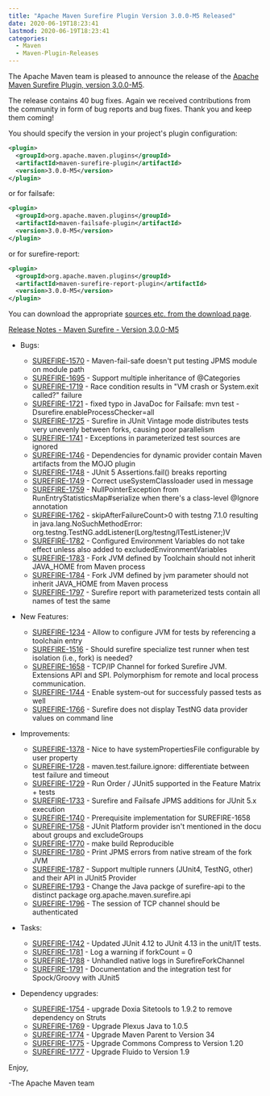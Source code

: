 ```yaml
---
title: "Apache Maven Surefire Plugin Version 3.0.0-M5 Released"
date: 2020-06-19T18:23:41
lastmod: 2020-06-19T18:23:41
categories:
  - Maven
  - Maven-Plugin-Releases
---
```

The Apache Maven team is pleased to announce the release of the 
[Apache Maven Surefire Plugin, version 3.0.0-M5](https://maven.apache.org/plugins/maven-surefire-plugin/).

The release contains 40 bug fixes.
Again we received contributions from the community in form of bug reports
and bug fixes. Thank you and keep them coming!

You should specify the version in your project's plugin configuration:

```xml
<plugin>
  <groupId>org.apache.maven.plugins</groupId>
  <artifactId>maven-surefire-plugin</artifactId>
  <version>3.0.0-M5</version>
</plugin>
```

or for failsafe:

```xml
<plugin>
  <groupId>org.apache.maven.plugins</groupId>
  <artifactId>maven-failsafe-plugin</artifactId>
  <version>3.0.0-M5</version>
</plugin>
```

or for surefire-report:

```xml
<plugin>
  <groupId>org.apache.maven.plugins</groupId>
  <artifactId>maven-surefire-report-plugin</artifactId>
  <version>3.0.0-M5</version>
</plugin>
```

You can download the appropriate [sources etc. from the download page](https://maven.apache.org/surefire/download.cgi).


<!-- more -->

[Release Notes - Maven Surefire - Version 3.0.0-M5](https://issues.apache.org/jira/secure/ReleaseNote.jspa?projectId=12317927&version=12344612)

* Bugs:

  * [SUREFIRE-1570](https://issues.apache.org/jira/browse/SUREFIRE-1570) - Maven-fail-safe doesn't put testing JPMS module on module path
  * [SUREFIRE-1695](https://issues.apache.org/jira/browse/SUREFIRE-1695) - Support multiple inheritance of @Categories
  * [SUREFIRE-1719](https://issues.apache.org/jira/browse/SUREFIRE-1719) - Race condition results in "VM crash or System.exit called?" failure
  * [SUREFIRE-1721](https://issues.apache.org/jira/browse/SUREFIRE-1721) - fixed typo in JavaDoc for Failsafe: mvn test -Dsurefire.enableProcessChecker=all
  * [SUREFIRE-1725](https://issues.apache.org/jira/browse/SUREFIRE-1725) - Surefire in JUnit Vintage mode distributes tests very unevenly between forks, causing poor parallelism
  * [SUREFIRE-1741](https://issues.apache.org/jira/browse/SUREFIRE-1741) - Exceptions in parameterized test sources are ignored
  * [SUREFIRE-1746](https://issues.apache.org/jira/browse/SUREFIRE-1746) - Dependencies for dynamic provider contain Maven artifacts from the MOJO plugin
  * [SUREFIRE-1748](https://issues.apache.org/jira/browse/SUREFIRE-1748) - JUnit 5 Assertions.fail() breaks reporting
  * [SUREFIRE-1749](https://issues.apache.org/jira/browse/SUREFIRE-1749) - Correct useSystemClassloader used in message
  * [SUREFIRE-1759](https://issues.apache.org/jira/browse/SUREFIRE-1759) - NullPointerException from RunEntryStatisticsMap#serialize when there's a class-level @Ignore annotation
  * [SUREFIRE-1762](https://issues.apache.org/jira/browse/SUREFIRE-1762) - skipAfterFailureCount>0 with testng 7.1.0 resulting in java.lang.NoSuchMethodError: org.testng.TestNG.addListener(Lorg/testng/ITestListener;)V
  * [SUREFIRE-1782](https://issues.apache.org/jira/browse/SUREFIRE-1782) - Configured Environment Variables do not take effect unless also added to excludedEnvironmentVariables
  * [SUREFIRE-1783](https://issues.apache.org/jira/browse/SUREFIRE-1783) - Fork JVM defined by Toolchain should not inherit JAVA_HOME from Maven process
  * [SUREFIRE-1784](https://issues.apache.org/jira/browse/SUREFIRE-1784) - Fork JVM defined by jvm parameter should not inherit JAVA_HOME from Maven process
  * [SUREFIRE-1797](https://issues.apache.org/jira/browse/SUREFIRE-1797) - Surefire report with parameterized tests contain all names of test the same

* New Features:

  * [SUREFIRE-1234](https://issues.apache.org/jira/browse/SUREFIRE-1234) - Allow to configure JVM for tests by referencing a toolchain entry
  * [SUREFIRE-1516](https://issues.apache.org/jira/browse/SUREFIRE-1516) - Should surefire specialize test runner when test isolation (i.e., fork) is needed?
  * [SUREFIRE-1658](https://issues.apache.org/jira/browse/SUREFIRE-1658) - TCP/IP Channel for forked Surefire JVM. Extensions API and SPI. Polymorphism for remote and local process communication.
  * [SUREFIRE-1744](https://issues.apache.org/jira/browse/SUREFIRE-1744) - Enable system-out for successfuly passed tests as well
  * [SUREFIRE-1766](https://issues.apache.org/jira/browse/SUREFIRE-1766) - Surefire does not display TestNG data provider values on command line

* Improvements:

  * [SUREFIRE-1378](https://issues.apache.org/jira/browse/SUREFIRE-1378) - Nice to have systemPropertiesFile configurable by user property
  * [SUREFIRE-1728](https://issues.apache.org/jira/browse/SUREFIRE-1728) - maven.test.failure.ignore: differentiate between test failure and timeout
  * [SUREFIRE-1729](https://issues.apache.org/jira/browse/SUREFIRE-1729) - Run Order / JUnit5 supported in the Feature Matrix + tests
  * [SUREFIRE-1733](https://issues.apache.org/jira/browse/SUREFIRE-1733) - Surefire and Failsafe JPMS additions for JUnit 5.x execution
  * [SUREFIRE-1740](https://issues.apache.org/jira/browse/SUREFIRE-1740) - Prerequisite implementation for SUREFIRE-1658
  * [SUREFIRE-1758](https://issues.apache.org/jira/browse/SUREFIRE-1758) - JUnit Platform provider isn't mentioned in the docu about groups and excludeGroups
  * [SUREFIRE-1770](https://issues.apache.org/jira/browse/SUREFIRE-1770) - make build Reproducible
  * [SUREFIRE-1780](https://issues.apache.org/jira/browse/SUREFIRE-1780) - Print JPMS errors from native stream of the fork JVM
  * [SUREFIRE-1787](https://issues.apache.org/jira/browse/SUREFIRE-1787) - Support multiple runners (JUnit4, TestNG, other) and their API in JUnit5 Provider
  * [SUREFIRE-1793](https://issues.apache.org/jira/browse/SUREFIRE-1793) - Change the Java packge of surefire-api to the distinct package org.apache.maven.surefire.api
  * [SUREFIRE-1796](https://issues.apache.org/jira/browse/SUREFIRE-1796) - The session of TCP channel should be authenticated

* Tasks:

  * [SUREFIRE-1742](https://issues.apache.org/jira/browse/SUREFIRE-1742) - Updated JUnit 4.12 to JUnit 4.13 in the unit/IT tests.
  * [SUREFIRE-1781](https://issues.apache.org/jira/browse/SUREFIRE-1781) - Log a warning if forkCount = 0
  * [SUREFIRE-1788](https://issues.apache.org/jira/browse/SUREFIRE-1788) - Unhandled native logs in SurefireForkChannel
  * [SUREFIRE-1791](https://issues.apache.org/jira/browse/SUREFIRE-1791) - Documentation and the integration test for Spock/Groovy with JUnit5

* Dependency upgrades:

  * [SUREFIRE-1754](https://issues.apache.org/jira/browse/SUREFIRE-1754) - upgrade Doxia Sitetools to 1.9.2 to remove dependency on Struts
  * [SUREFIRE-1769](https://issues.apache.org/jira/browse/SUREFIRE-1769) - Upgrade Plexus Java to 1.0.5
  * [SUREFIRE-1774](https://issues.apache.org/jira/browse/SUREFIRE-1774) - Upgrade Maven Parent to Version 34
  * [SUREFIRE-1775](https://issues.apache.org/jira/browse/SUREFIRE-1775) - Upgrade Commons Compress to Version 1.20
  * [SUREFIRE-1777](https://issues.apache.org/jira/browse/SUREFIRE-1777) - Upgrade Fluido to Version 1.9

Enjoy,

-The Apache Maven team

